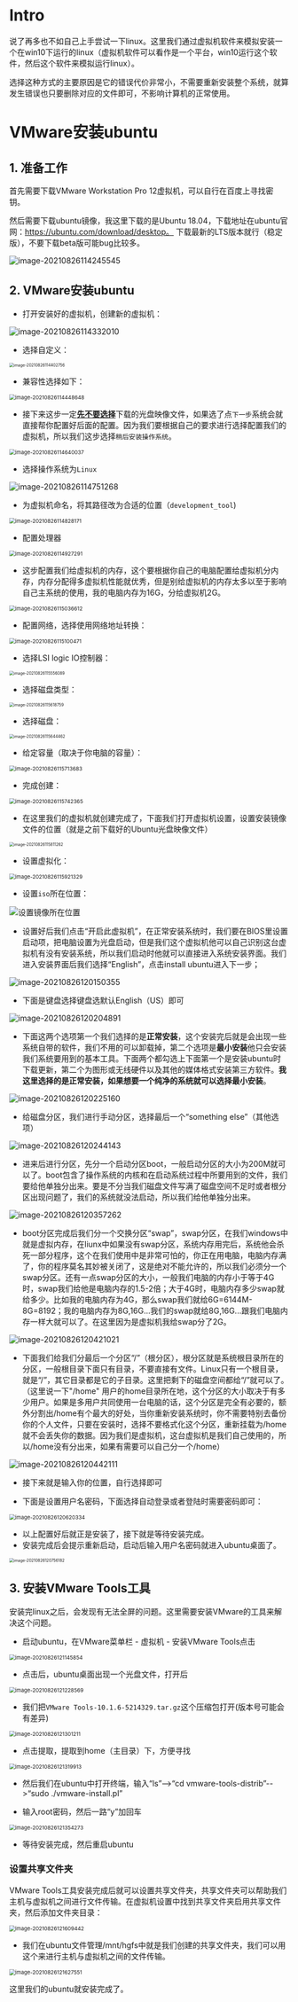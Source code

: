 # Intro

说了再多也不如自己上手尝试一下linux。这里我们通过虚拟机软件来模拟安装一个在win10下运行的linux（虚拟机软件可以看作是一个平台，win10运行这个软件，然后这个软件来模拟运行linux）。

选择这种方式的主要原因是它的错误代价非常小，不需要重新安装整个系统，就算发生错误也只要删除对应的文件即可，不影响计算机的正常使用。

# **VMware安装ubuntu**

## 1. 准备工作

首先需要下载VMware Workstation Pro 12虚拟机，可以自行在百度上寻找密钥。

然后需要下载ubuntu镜像，我这里下载的是Ubuntu 18.04，下载地址在ubuntu官网：https://ubuntu.com/download/desktop。 下载最新的LTS版本就行（稳定版），不要下载beta版可能bug比较多。

![image-20210826114245545](https://raw.githubusercontent.com/gggdttt/ImageBeds/master/img/202108261142615.png)

## 2. **VMware安装ubuntu**

* 打开安装好的虚拟机，创建新的虚拟机：

![image-20210826114332010](https://raw.githubusercontent.com/gggdttt/ImageBeds/master/img/202108261143111.png)

* 选择自定义：

<img src="https://raw.githubusercontent.com/gggdttt/ImageBeds/master/img/202108261144828.png" alt="image-20210826114402756" style="zoom:50%;" />

* 兼容性选择如下：

<img src="https://raw.githubusercontent.com/gggdttt/ImageBeds/master/img/202108261144708.png" alt="image-20210826114448648" style="zoom:67%;" />



* 接下来这步一定<u>**先不要选择**</u>下载的光盘映像文件，如果选了点`下一步`系统会就直接帮你配置好后面的配置。因为我们要根据自己的要求进行选择配置我们的虚拟机，所以我们这步选择`稍后安装操作系统`。



<img src="https://raw.githubusercontent.com/gggdttt/ImageBeds/master/img/202108261146111.png" alt="image-20210826114640037" style="zoom:67%;" />

* 选择操作系统为`Linux`

![image-20210826114751268](https://raw.githubusercontent.com/gggdttt/ImageBeds/master/img/202108261147310.png)

* 为虚拟机命名，将其路径改为合适的位置（`development_tool`)

<img src="https://raw.githubusercontent.com/gggdttt/ImageBeds/master/img/202108261148231.png" alt="image-20210826114828171" style="zoom:67%;" />

* 配置处理器

<img src="https://raw.githubusercontent.com/gggdttt/ImageBeds/master/img/202108261149335.png" alt="image-20210826114927291" style="zoom:67%;" />

* 这步配置我们给虚拟机的内存，这个要根据你自己的电脑配置给虚拟机分内存，内存分配得多虚拟机性能就优秀，但是别给虚拟机的内存太多以至于影响自己主系统的使用，我的电脑内存为16G，分给虚拟机2G。

<img src="https://raw.githubusercontent.com/gggdttt/ImageBeds/master/img/202108261150679.png" alt="image-20210826115036612" style="zoom:67%;" />

* 配置网络，选择使用网络地址转换：

<img src="https://raw.githubusercontent.com/gggdttt/ImageBeds/master/img/202108261151534.png" alt="image-20210826115100471" style="zoom:67%;" />

* 选择LSI logic IO控制器：

<img src="https://raw.githubusercontent.com/gggdttt/ImageBeds/master/img/202108261155134.png" alt="image-20210826115556089" style="zoom:50%;" />

* 选择磁盘类型：

<img src="https://raw.githubusercontent.com/gggdttt/ImageBeds/master/img/202108261156802.png" alt="image-20210826115618759" style="zoom:50%;" />

* 选择磁盘：

<img src="https://raw.githubusercontent.com/gggdttt/ImageBeds/master/img/202108261156519.png" alt="image-20210826115644462" style="zoom:50%;" />

* 给定容量（取决于你电脑的容量）：

<img src="https://raw.githubusercontent.com/gggdttt/ImageBeds/master/img/202108261157750.png" alt="image-20210826115713683" style="zoom:67%;" />

* 完成创建：

<img src="https://raw.githubusercontent.com/gggdttt/ImageBeds/master/img/202108261157428.png" alt="image-20210826115742365" style="zoom:67%;" />

* 在这里我们的虚拟机就创建完成了，下面我们打开虚拟机设置，设置安装镜像文件的位置（就是之前下载好的Ubuntu光盘映像文件）

<img src="https://raw.githubusercontent.com/gggdttt/ImageBeds/master/img/202108261158373.png" alt="image-20210826115811262" style="zoom:50%;" />

* 设置虚拟化：

<img src="https://raw.githubusercontent.com/gggdttt/ImageBeds/master/img/202108261159415.png" alt="image-20210826115921329" style="zoom:67%;" />



* 设置`iso`所在位置：

![设置镜像所在位置](https://raw.githubusercontent.com/gggdttt/ImageBeds/master/img/202108261200041.png)



* 设置好后我们点击“开启此虚拟机”，在正常安装系统时，我们要在BIOS里设置启动项，把电脑设置为光盘启动，但是我们这个虚拟机他可以自己识别这台虚拟机有没有安装系统，所以我们启动时他就可以直接进入系统安装界面。我们进入安装界面后我们选择“English”，点击install ubuntu进入下一步；

![image-20210826120150355](https://raw.githubusercontent.com/gggdttt/ImageBeds/master/img/202108261201421.png)

* 下面是键盘选择键盘选默认English（US）即可

![image-20210826120204891](https://raw.githubusercontent.com/gggdttt/ImageBeds/master/img/202108261202985.png)

* 下面这两个选项第一个我们选择的是**正常安装**，这个安装完后就是会出现一些系统自带的软件，我们不用的可以卸载掉，第二个选项是**最小安装**他只会安装我们系统要用到的基本工具。下面两个都勾选上下面第一个是安装ubuntu时下载更新，第二个为图形或无线硬件以及其他的媒体格式安装第三方软件。**我这里选择的是正常安装，如果想要一个纯净的系统就可以选择最小安装**。

![image-20210826120225160](https://raw.githubusercontent.com/gggdttt/ImageBeds/master/img/202108261202250.png)

* 给磁盘分区，我们进行手动分区，选择最后一个“something else”（其他选项）

![image-20210826120244143](https://raw.githubusercontent.com/gggdttt/ImageBeds/master/img/202108261202228.png)

* 进来后进行分区，先分一个启动分区boot，一般启动分区的大小为200M就可以了。boot包含了操作系统的内核和在启动系统过程中所要用到的文件，我们要给他单独分出来。要是不分当我们磁盘文件写满了磁盘空间不足时或者根分区出现问题了，我们的系统就没法启动，所以我们给他单独分出来。

![image-20210826120357262](https://raw.githubusercontent.com/gggdttt/ImageBeds/master/img/202108261203336.png)

* boot分区完成后我们分一个交换分区“swap”，swap分区，在我们windows中就是虚拟内存，在liunx中如果没有swap分区，系统内存用完后，系统他会杀死一部分程序，这个在我们使用中是非常可怕的，你正在用电脑，电脑内存满了，你的程序莫名其妙被关闭了，这是绝对不能允许的，所以我们必须分一个swap分区。还有一点swap分区的大小，一般我们电脑的内存小于等于4G时，swap我们给他是电脑内存的1.5-2倍；大于4G时，电脑内存多少swap就给多少。比如我的电脑内存为4G，那么swap我们就给6G=6144M-8G=8192；我的电脑内存为8G,16G...我们的swap就给8G,16G...跟我们电脑内存一样大就可以了。在这里因为是虚拟机我给swap分了2G。

![image-20210826120421021](https://raw.githubusercontent.com/gggdttt/ImageBeds/master/img/202108261204086.png)

* 下面我们给我们分最后一个分区“/”（根分区），根分区就是系统根目录所在的分区，一般根目录下面只有目录，不要直接有文件。Linux只有一个根目录，就是“/”，其它目录都是它的子目录。这里把剩下的磁盘空间都给“/”就可以了。（这里说一下"/home" 用户的home目录所在地，这个分区的大小取决于有多少用户。如果是多用户共同使用一台电脑的话，这个分区是完全有必要的，额外分割出/home有个最大的好处，当你重新安装系统时，你不需要特别去备份你的个人文件，只要在安装时，选择不要格式化这个分区，重新挂载为/home就不会丢失你的数据。因为我们是虚拟机，这台虚拟机是我们自己使用的，所以/home没有分出来，如果有需要可以自己分一个/home）

![image-20210826120442111](https://raw.githubusercontent.com/gggdttt/ImageBeds/master/img/202108261204178.png)

* 接下来就是输入你的位置，自行选择即可

* 下面是设置用户名密码，下面选择自动登录或者登陆时需要密码即可：

<img src="https://raw.githubusercontent.com/gggdttt/ImageBeds/master/img/202108261206424.png" alt="image-20210826120620334" style="zoom:67%;" />

* 以上配置好后就正是安装了，接下就是等待安装完成。
* 安装完成后会提示重新启动，启动后输入用户名密码就进入ubuntu桌面了。

<img src="https://raw.githubusercontent.com/gggdttt/ImageBeds/master/img/202108261207289.png" alt="image-20210826120756182" style="zoom:50%;" />

## 3. 安装VMware Tools工具

安装完linux之后，会发现有无法全屏的问题。这里需要安装VMware的工具来解决这个问题。

* 启动ubuntu，在VMware菜单栏 - 虚拟机 - 安装VMware Tools点击

<img src="https://raw.githubusercontent.com/gggdttt/ImageBeds/master/img/202108261211017.png" alt="image-20210826121145854" style="zoom:67%;" />

* 点击后，ubuntu桌面出现一个光盘文件，打开后

<img src="https://raw.githubusercontent.com/gggdttt/ImageBeds/master/img/202108261212655.png" alt="image-20210826121228569" style="zoom:67%;" />

* 我们把`VMware Tools-10.1.6-5214329.tar.gz`这个压缩包打开(版本号可能会有差异)

<img src="https://raw.githubusercontent.com/gggdttt/ImageBeds/master/img/202108261213290.png" alt="image-20210826121301211" style="zoom:67%;" />

* 点击提取，提取到home（主目录）下，方便寻找

<img src="https://raw.githubusercontent.com/gggdttt/ImageBeds/master/img/202108261213032.png" alt="image-20210826121319913" style="zoom:67%;" />

* 然后我们在ubuntu中打开终端，输入“ls”-->“cd vmware-tools-distrib”-->“sudo ./vmware-install.pl”

* 输入root密码，然后一路“y”加回车

<img src="https://raw.githubusercontent.com/gggdttt/ImageBeds/master/img/202108261213453.png" alt="image-20210826121354273" style="zoom:67%;" />

* 等待安装完成，然后重启ubuntu

### 设置共享文件夹

VMware Tools工具安装完成后就可以设置共享文件夹，共享文件夹可以帮助我们主机与虚拟机之间进行文件传输。在虚拟机设置中找到共享文件夹启用共享文件夹，然后添加文件夹目录：

<img src="https://raw.githubusercontent.com/gggdttt/ImageBeds/master/img/202108261216526.png" alt="image-20210826121609442" style="zoom:67%;" />

* 我们在ubuntu文件管理/mnt/hgfs中就是我们创建的共享文件夹，我们可以用这个来进行主机与虚拟机之间的文件传输。

<img src="https://raw.githubusercontent.com/gggdttt/ImageBeds/master/img/202108261216628.png" alt="image-20210826121627551" style="zoom:67%;" />

这里我们的ubuntu就安装完成了。

